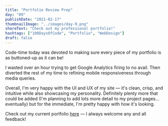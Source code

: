 ```yaml
---
title: "Portfolio Review Prep"
day: "09"
publishDate: "2021-02-17"
thumbnailImage: "../images/day-9.png"
shareText: "Check out my professional portfolio!"
hashtags: ["100DaysOfCode", "Portfolio", "WebDesign"]
draft: false
---
```


Code-time today was devoted to making sure every piece of my portfolio is as buttoned-up as it can be!

I wasted over an hour trying to get Google Analytics firing to no avail. Then diverted the rest of my time to refining mobile responsiveness through media queries.

Overall, I'm very happy with the UI and UX of my site — it's clean, crisp, and intuitive while also showcasing my personality. Definitely plenty more that could be added (I'm planning to add lots more detail to my project pages... eventually) but for the immediate, I'm pretty happy with how it's looking.

Check out my current portfolio <a href="http://www.tylercsamuelson.com/" target="_blank">here</a> — I always welcome any and all feedback!
